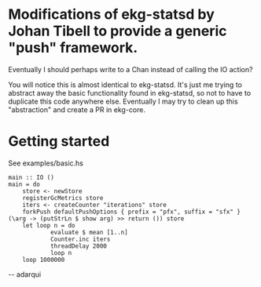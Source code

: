 # Modifications of ekg-statsd by Johan Tibell to provide a generic "push" framework.

Eventually I should perhaps write to a Chan instead of calling the IO action?

You will notice this is almost identical to ekg-statsd. It's just me trying to abstract away the basic functionality found in ekg-statsd, so not to have to duplicate this code anywhere else. Eventually I may try to clean up this "abstraction" and create a PR in ekg-core.

# Getting started

See examples/basic.hs

```
main :: IO ()
main = do
    store <- newStore
    registerGcMetrics store
    iters <- createCounter "iterations" store
    forkPush defaultPushOptions { prefix = "pfx", suffix = "sfx" } (\arg -> (putStrLn $ show arg) >> return ()) store
    let loop n = do
            evaluate $ mean [1..n]
            Counter.inc iters
            threadDelay 2000
            loop n
    loop 1000000
```

-- adarqui
